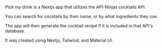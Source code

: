 Pick my drink is a Nextjs app that utilizes the API-Ninjas cocktails API.

You can search for cocktails by their name, or by what ingredients they use.

The app will then generate the cocktail recipe if it is included in that API's database.

It was created using Nextjs, Tailwind, and Material UI.
